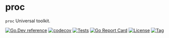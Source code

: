 # proc

`proc` Universal toolkit.

[![Go.Dev reference](https://img.shields.io/badge/go.dev-reference-blue?logo=go&logoColor=white)](https://pkg.go.dev/github.com/things-go/proc?tab=doc)
[![codecov](https://codecov.io/gh/things-go/proc/branch/main/graph/badge.svg)](https://codecov.io/gh/things-go/proc)
[![Tests](https://github.com/things-go/proc/actions/workflows/ci.yml/badge.svg)](https://github.com/things-go/proc/actions/workflows/ci.yml)
[![Go Report Card](https://goreportcard.com/badge/github.com/things-go/proc)](https://goreportcard.com/report/github.com/things-go/proc)
[![License](https://img.shields.io/github/license/things-go/proc)](https://github.com/things-go/proc/raw/main/LICENSE)
[![Tag](https://img.shields.io/github/v/tag/things-go/proc)](https://github.com/things-go/proc/tags)
